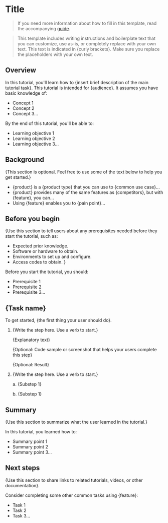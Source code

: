 # Title

> If you need more information about how to fill in this template, read the accompanying [guide](./guide-tutorial.md).

> This template includes writing instructions and boilerplate text that you can customize, use as-is, or completely replace with your own text. This text is indicated in {curly brackets}. Make sure you replace the placeholders with your own text.

## Overview

In this tutorial, you'll learn how to {insert brief description of the main tutorial task}. This tutorial is intended for {audience}. It assumes you have basic knowledge of:

- Concept 1
- Concept 2
- Concept 3...

By the end of this tutorial, you'll be able to:

- Learning objective 1
- Learning objective 2
- Learning objective 3...

## Background

{This section is optional. Feel free to use some of the text below to help you get started.}

- {product} is a {product type} that you can use to {common use case}... 
- {product} provides many of the same features as {competitors}, but with {feature}, you can...
- Using {feature} enables you to {pain point}...

## Before you begin

{Use this section to tell users about any prerequisites needed before they start the tutorial, such as:

- Expected prior knowledge.
- Software or hardware to obtain.
- Environments to set up and configure.
- Access codes to obtain.
}

Before you start the tutorial, you should:

- Prerequisite 1
- Prerequisite 2
- Prerequisite 3...

## {Task name}

To get started, {the first thing your user should do}.

1. {Write the step here. Use a verb to start.}

    {Explanatory text}

    {Optional: Code sample or screenshot that helps your users complete this step}

    {Optional: Result}

2. {Write the step here. Use a verb to start.}
   
   a. {Substep 1}

   b. {Substep 1} 

## Summary

{Use this section to summarize what the user learned in the tutorial.}

In this tutorial, you learned how to:

- Summary point 1
- Summary point 2
- Summary point 3...

## Next steps

{Use this section to share links to related tutorials, videos, or other documentation}.

Consider completing some other common tasks using {feature}:

- Task 1
- Task 2
- Task 3...